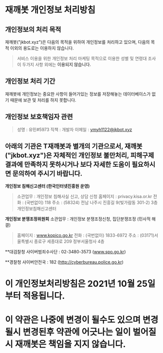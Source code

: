 # 재깨봇 개인정보 처리방침

## 개인정보의 처리 목적
재깨봇("jkbot.xyz")은 다음의 목적을 위하여 개인정보를 처리하고 있으며, 다음의 목적 이외의 용도로는 이용하지 않습니다.
> 서비스 이용을 위한 개인정보 처리
> 마케팅 목적으로 이용한 성별 및 연령대 조사
이 두가지 사항 외에는 **이용되지 않습니다.**

## 개인정보 처리 기간
재깨봇에 개인정보는 중요한 사항이 들어가있는 정보를 저장해놓는 데이터베이스가 없기 때문에 보관 및 처리를 하지 못합니다.


## 개인정보 보호책임자 관련

>  성명 : 유민#5973
>  직책 : 개발자
>  이메일 : ymyh1122@jkbot.xyz


## 아래의 기관은 T재깨봇과 별개의 기관으로서, 재깨봇("jkbot.xyz")은 자체적인 개인정보 불만처리, 피해구제 결과에 만족하지 못하시거나 보다 자세한 도움이 필요하시면 문의하여 주시기 바랍니다.



**개인정보 침해신고센터 (한국인터넷진흥원 운영)**
> 소관업무 : 개인정보 침해사실 신고, 상담 신청
> 홈페이지 : privacy.kisa.or.kr
> 전화 : (국번없이) 118
> 주소 : (58324) 전남 나주시 진흥길 9(빛가람동 301-2) 3층 개인정보침해신고센터



**개인정보 분쟁조정위원회**
소관업무 : 개인정보 분쟁조정신청, 집단분쟁조정 (민사적 해결)
> 홈페이지 : www.kopico.go.kr
> 전화 : (국번없이) 1833-6972
> 주소 : (03171)서울특별시 종로구 세종대로 209 정부서울청사 4층


**대검찰청 사이버범죄수사단 : 02-3480-3573 (www.spo.go.kr)


**경찰청 사이버안전국 : 182 (http://cyberbureau.police.go.kr)


# 이 개인정보처리방침은 2021년 10월 25일부터 적용됩니다.
# 이 약관은 나중에 변경이 될수도 있으며 변경될시 변경된후 약관에 어긋나는 일이 벌어질시 재깨봇은 책임을 지지 않습니다.
